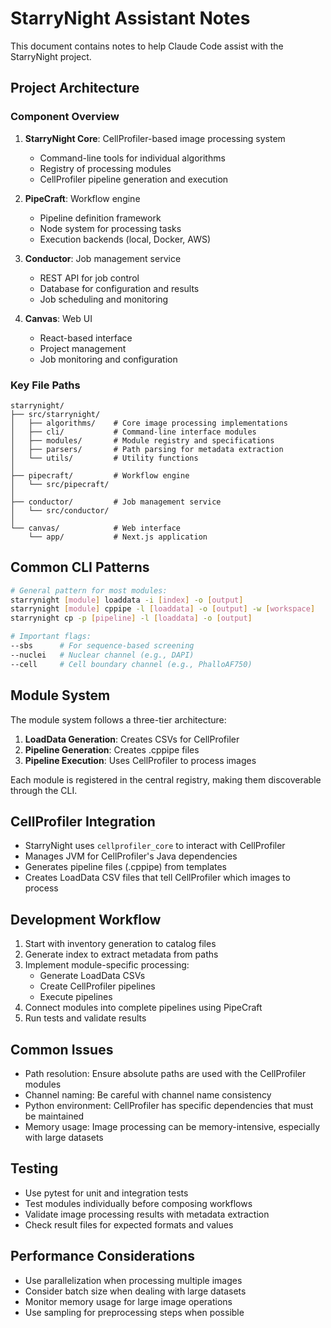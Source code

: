 # StarryNight Assistant Notes

This document contains notes to help Claude Code assist with the StarryNight project.

## Project Architecture

### Component Overview
1. **StarryNight Core**: CellProfiler-based image processing system
   - Command-line tools for individual algorithms
   - Registry of processing modules
   - CellProfiler pipeline generation and execution

2. **PipeCraft**: Workflow engine
   - Pipeline definition framework
   - Node system for processing tasks
   - Execution backends (local, Docker, AWS)

3. **Conductor**: Job management service
   - REST API for job control
   - Database for configuration and results
   - Job scheduling and monitoring

4. **Canvas**: Web UI
   - React-based interface
   - Project management
   - Job monitoring and configuration

### Key File Paths

```
starrynight/
├── src/starrynight/
│   ├── algorithms/    # Core image processing implementations
│   ├── cli/           # Command-line interface modules
│   ├── modules/       # Module registry and specifications
│   ├── parsers/       # Path parsing for metadata extraction
│   └── utils/         # Utility functions
│
├── pipecraft/         # Workflow engine
│   └── src/pipecraft/
│
├── conductor/         # Job management service
│   └── src/conductor/
│
└── canvas/            # Web interface
    └── app/           # Next.js application
```

## Common CLI Patterns

```bash
# General pattern for most modules:
starrynight [module] loaddata -i [index] -o [output]
starrynight [module] cppipe -l [loaddata] -o [output] -w [workspace]
starrynight cp -p [pipeline] -l [loaddata] -o [output]

# Important flags:
--sbs      # For sequence-based screening
--nuclei   # Nuclear channel (e.g., DAPI)
--cell     # Cell boundary channel (e.g., PhalloAF750)
```

## Module System

The module system follows a three-tier architecture:
1. **LoadData Generation**: Creates CSVs for CellProfiler
2. **Pipeline Generation**: Creates .cppipe files
3. **Pipeline Execution**: Uses CellProfiler to process images

Each module is registered in the central registry, making them discoverable through the CLI.

## CellProfiler Integration

- StarryNight uses `cellprofiler_core` to interact with CellProfiler
- Manages JVM for CellProfiler's Java dependencies
- Generates pipeline files (.cppipe) from templates
- Creates LoadData CSV files that tell CellProfiler which images to process

## Development Workflow

1. Start with inventory generation to catalog files
2. Generate index to extract metadata from paths
3. Implement module-specific processing:
   - Generate LoadData CSVs
   - Create CellProfiler pipelines
   - Execute pipelines
4. Connect modules into complete pipelines using PipeCraft
5. Run tests and validate results

## Common Issues

- Path resolution: Ensure absolute paths are used with the CellProfiler modules
- Channel naming: Be careful with channel name consistency
- Python environment: CellProfiler has specific dependencies that must be maintained
- Memory usage: Image processing can be memory-intensive, especially with large datasets

## Testing

- Use pytest for unit and integration tests
- Test modules individually before composing workflows
- Validate image processing results with metadata extraction
- Check result files for expected formats and values

## Performance Considerations

- Use parallelization when processing multiple images
- Consider batch size when dealing with large datasets
- Monitor memory usage for large image operations
- Use sampling for preprocessing steps when possible
